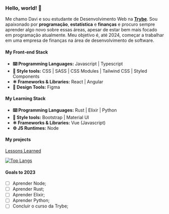 ### Hello, world! 👋
Me chamo Davi e sou estudante de Desenvolvimento Web na **[Trybe](https://www.betrybe.com/)**. Sou apaixonado por **programação**, **estatística** e **finanças** e procuro sempre aprender algo novo sobre essas áreas, apesar de estar bem mais focado em programação atualmente. Meu objetivo é, até 2024, começar a trabalhar em uma empresa de finanças na área de desenvolvimento de software.

#### My Front-end Stack

- **⌨️ Programming Languages:** Javascript | Typescript
- **💅 Style tools:** CSS | SASS | CSS Modules | Tailwind CSS | Styled Components
- **⚛️ Frameworks & Libraries:** React | Angular
- **📏 Design Tools:** Figma

#### My Learning Stack

- **⌨️ Programming Languages:** Rust | Elixir | Python
- **💅 Style tools:** Bootstrap | Material UI
- **⚛️ Frameworks & Libraries:** Vue (Javascript)
- **⚙️ JS Runtimes:** Node

#### My projects
[Lessons Learned](https://github.com/DN4Davi/Lessons-Learned)

[![Top Langs](https://github-readme-stats.vercel.app/api/top-langs/?username=dn4davi&layout=compact)]([https://github.com/anuraghazra/github-readme-stats](https://github.com/dn4davi/))

#### Goals to 2023

- [ ] Aprender Node;
- [ ] Aprender Rust;
- [ ] Aprender Elixir;
- [ ] Aprender Python;
- [ ] Concluir o curso da Trybe;
